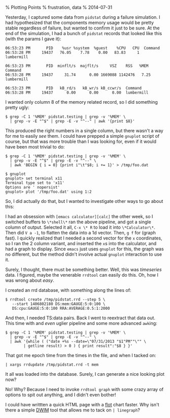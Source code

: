 % Plotting Points
% frustration, data
% 2014-07-31

Yesterday, I captured some data from `pidstat` during a failure simulation. I had hypothesized that the components memory usage would be pretty stable regardless of failure, but wanted to confirm it just to be sure. At the end of the simulation, I had a bunch of `pidstat` records that looked like this (with the params I gave it):

    06:53:23 PM       PID    %usr %system  %guest    %CPU   CPU  Command
    06:53:28 PM     19437   76.05    7.78    0.00   83.83     1  lumbermill
    
    06:53:23 PM       PID  minflt/s  majflt/s     VSZ    RSS   %MEM  Command
    06:53:28 PM     19437     31.74      0.00 1669088 1142476   7.25  lumbermill
    
    06:53:23 PM       PID   kB_rd/s   kB_wr/s kB_ccwr/s  Command
    06:53:28 PM     19437      0.00      0.00      0.00  lumbermill

I wanted only column 8 of the memory related record, so I did something pretty ugly:

    $ grep -C 1 '%MEM' pidstat.testing | grep -v '%MEM' \  
      | grep -v -E "^$" | grep -E -v "^--" | awk '{print $8}'

This produced the right numbers in a single column, but there wasn't a way for me to easily *see* them. I could have prepped a simple `gnuplot` script of course, but that was more trouble than I was looking for, even if it would have been most trivial to do:

    $ grep -C 1 '%MEM' pidstat.testing | grep -v '%MEM' \
      | grep -v -E "^$" | grep -E -v "^--" \
      | awk 'BEGIN { i = 0} {print i"\t"$8; i += 1}' > /tmp/foo.dat
    
    $ gnuplot
    gnuplot> set terminal x11
    Terminal type set to 'x11'
    Options are ' nopersist'
    gnuplot> plot '/tmp/foo.dat' using 1:2

So, I did actually do that, but I wanted to investigate other ways to go about this:

I had an obsession with `[emacs calculator][calc]` the other week, so I switched buffers to `\*shell\*` ran the above pipeline, and got a single column of output. Selected it all, `C-x \* R` to load it into `\*Calculator\*`. Then did `V a -1`, to flatten the data into a 1d vector. Then, `g f` for (graph fast). I quickly realized that I needed a second vector for the `x` coordinates, so I ran the 2 column variant, and inserted the `x`s into the calculator, and had a graph to display. Since `emacs` just uses `gnuplot` for this, the graph was no different, but the method didn't involve actual `gnuplot` interaction to use it.

Surely, I thought, there must be something better. Well, this was *timeseries* data. I figured, maybe the venerable `rrdtool` can easily do this. Oh, how I was wrong about *easy*.

I created an rrd database, with something along the lines of:

    $ rrdtool create /tmp/pidstat.rrd --step 5 \
       --start 1406802180 DS:mem:GAUGE:5:0:100 \
       DS:cpu:GAUGE:5:0:100 RRA:AVERAGE:0.5:1:2000

And then, I needed TS:data pairs. Back I went to reextract that data out. This time with and *even* uglier pipeline and some more advanced `awk`ing:

    $ grep -C 1 '%MEM' pidstat.testing | grep -v '%MEM' \
      | grep -v -E "^$" | grep -E -v "^--" \ 
      | awk '{while ( ("date +%s --date=\"07/31/2013 "$1"PM""\"" \
            | getline result) > 0 ) { print result":"$8 } }'

That got me epoch time from the times in the file, and when I tacked on:

    | xargs rrdupdate /tmp/pidstat.rrd -t mem

It all was loaded into the database. Surely, I can generate a nice looking plot now?

No! Why? Because I need to invoke `rrdtool graph` with some crazy array of options to spit out anything, and I didn't even bother!

I could have writtten a quick HTML page with a [flot][flot] chart faster. Why isn't there a simple [DWIM][dwim] tool that allows me to tack on `| linegraph`?


[calc]: https://www.gnu.org/software/emacs/manual/html_mono/calc.html

[flot]: http://www.flotcharts.org/

[dwim]: https://en.wikipedia.org/wiki/DWIM
